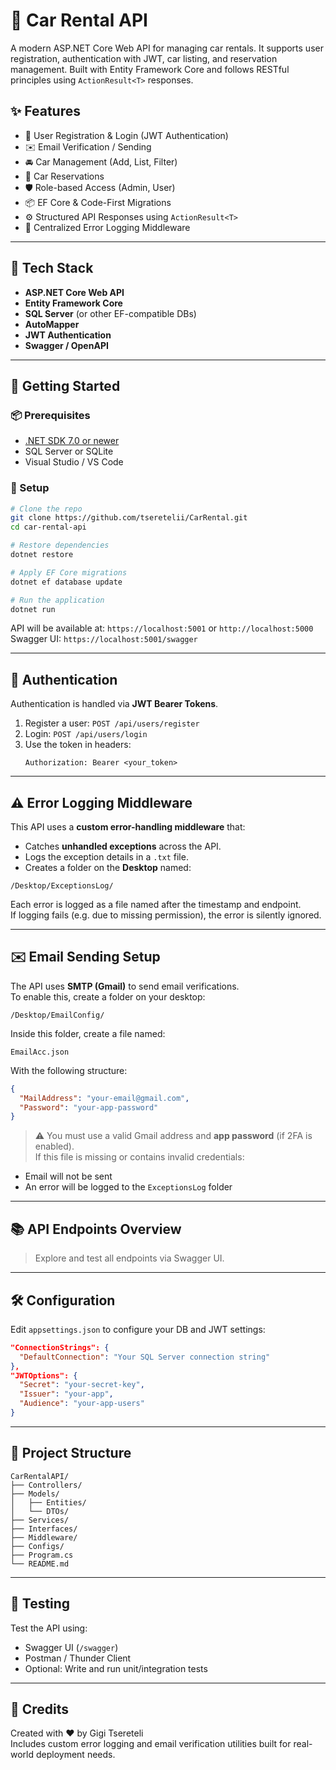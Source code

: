 # 🚗 Car Rental API

A modern ASP.NET Core Web API for managing car rentals. It supports user registration, authentication with JWT, car listing, and reservation management. Built with Entity Framework Core and follows RESTful principles using `ActionResult<T>` responses.

## ✨ Features

- 🔐 User Registration & Login (JWT Authentication)
- ✉️ Email Verification / Sending
- 🚘 Car Management (Add, List, Filter)
- 📅 Car Reservations
- 🛡️ Role-based Access (Admin, User)
- 📦 EF Core & Code-First Migrations
- ⚙️ Structured API Responses using `ActionResult<T>`
- 🧯 Centralized Error Logging Middleware

---

## 🧱 Tech Stack

- **ASP.NET Core Web API**
- **Entity Framework Core**
- **SQL Server** (or other EF-compatible DBs)
- **AutoMapper**
- **JWT Authentication**
- **Swagger / OpenAPI**

---

## 🚀 Getting Started

### 📦 Prerequisites

- [.NET SDK 7.0 or newer](https://dotnet.microsoft.com/)
- SQL Server or SQLite
- Visual Studio / VS Code

### 🔧 Setup

```bash
# Clone the repo
git clone https://github.com/tseretelii/CarRental.git
cd car-rental-api

# Restore dependencies
dotnet restore

# Apply EF Core migrations
dotnet ef database update

# Run the application
dotnet run
```

API will be available at: `https://localhost:5001` or `http://localhost:5000`  
Swagger UI: `https://localhost:5001/swagger`

---

## 🔐 Authentication

Authentication is handled via **JWT Bearer Tokens**.

1. Register a user: `POST /api/users/register`
2. Login: `POST /api/users/login`
3. Use the token in headers:
   ```
   Authorization: Bearer <your_token>
   ```

---

## ⚠️ Error Logging Middleware

This API uses a **custom error-handling middleware** that:
- Catches **unhandled exceptions** across the API.
- Logs the exception details in a `.txt` file.
- Creates a folder on the **Desktop** named:

```
/Desktop/ExceptionsLog/
```

Each error is logged as a file named after the timestamp and endpoint.  
If logging fails (e.g. due to missing permission), the error is silently ignored.

---

## ✉️ Email Sending Setup

The API uses **SMTP (Gmail)** to send email verifications.  
To enable this, create a folder on your desktop:

```
/Desktop/EmailConfig/
```

Inside this folder, create a file named:

```
EmailAcc.json
```

With the following structure:

```json
{
  "MailAddress": "your-email@gmail.com",
  "Password": "your-app-password"
}
```

> ⚠️ You must use a valid Gmail address and **app password** (if 2FA is enabled).  
> If this file is missing or contains invalid credentials:
- Email will not be sent
- An error will be logged to the `ExceptionsLog` folder

---

## 📚 API Endpoints Overview

> Explore and test all endpoints via Swagger UI.

---

## 🛠 Configuration

Edit `appsettings.json` to configure your DB and JWT settings:

```json
"ConnectionStrings": {
  "DefaultConnection": "Your SQL Server connection string"
},
"JWTOptions": {
  "Secret": "your-secret-key",
  "Issuer": "your-app",
  "Audience": "your-app-users"
}
```

---

## 📂 Project Structure

```
CarRentalAPI/
├── Controllers/
├── Models/
│   ├── Entities/
│   └── DTOs/
├── Services/
├── Interfaces/
├── Middleware/
├── Configs/
├── Program.cs
└── README.md
```

---

## 🧪 Testing

Test the API using:

- Swagger UI (`/swagger`)
- Postman / Thunder Client
- Optional: Write and run unit/integration tests

---

## 🙌 Credits

Created with ❤️ by Gigi Tsereteli  
Includes custom error logging and email verification utilities built for real-world deployment needs.
